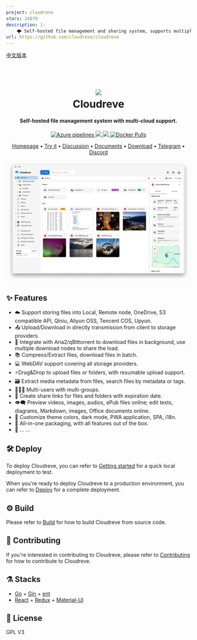 ```yaml
---
project: cloudreve
stars: 24870
description: |-
    🌩 Self-hosted file management and sharing system, supports multiple storage providers
url: https://github.com/cloudreve/cloudreve
---
```


[中文版本](https://github.com/cloudreve/Cloudreve/blob/master/README_zh-CN.md)

<h1 align="center">
  <br>
  <a href="https://cloudreve.org/" alt="logo" ><img src="https://raw.githubusercontent.com/cloudreve/frontend/master/public/static/img/logo192.png" width="150"/></a>
  <br>
  Cloudreve
  <br>
</h1>
<h4 align="center">Self-hosted file management system with multi-cloud support.</h4>

<p align="center">
  <a href="https://dev.azure.com/abslantliu/Cloudreve/_build?definitionId=6">
    <img src="https://dev.azure.com/abslantliu/Cloudreve/_apis/build/status%2Fcloudreve.Cloudreve?branchName=refs%2Fpull%2F2481%2Fmerge"
         alt="Azure pipelines">
  </a>
  <a href="https://github.com/cloudreve/Cloudreve/releases">
    <img src="https://img.shields.io/github/v/release/cloudreve/Cloudreve?include_prereleases" />
  </a>
  <a href="https://hub.docker.com/r/cloudreve/cloudreve">
     <img src="https://img.shields.io/docker/image-size/cloudreve/cloudreve"/>
  </a>
  <a href="https://hub.docker.com/r/cloudreve/cloudreve">
  <img alt="Docker Pulls" src="https://img.shields.io/docker/pulls/cloudreve/cloudreve" />
  </a>
</p>
<p align="center">
  <a href="https://cloudreve.org">Homepage</a> •
  <a href="https://demo.cloudreve.org">Try it</a> •
  <a href="https://github.com/cloudreve/cloudreve/discussions">Discussion</a> •
  <a href="https://docs.cloudreve.org">Documents</a> •
  <a href="https://github.com/cloudreve/Cloudreve/releases">Download</a> •
  <a href="https://t.me/cloudreve_official">Telegram</a> •
  <a href="https://discord.com/invite/WTpMFpZT76">Discord</a>
</p>

![Screenshot](https://raw.githubusercontent.com/cloudreve/docs/master/images/homepage.png)

## :sparkles: Features

- :cloud: Support storing files into Local, Remote node, OneDrive, S3 compatible API, Qiniu, Aliyun OSS, Tencent COS, Upyun.
- :outbox_tray: Upload/Download in directly transmission from client to storage providers.
- 💾 Integrate with Aria2/qBittorrent to download files in background, use multiple download nodes to share the load.
- 📚 Compress/Extract files, download files in batch.
- 💻 WebDAV support covering all storage providers.
- :zap:Drag&Drop to upload files or folders, with resumable upload support.
- :card_file_box: Extract media metadata from files, search files by metadata or tags.
- :family_woman_girl_boy: Multi-users with multi-groups.
- :link: Create share links for files and folders with expiration date.
- :eye_speech_bubble: Preview videos, images, audios, ePub files online; edit texts, diagrams, Markdown, images, Office documents online.
- :art: Customize theme colors, dark mode, PWA application, SPA, i18n.
- :rocket: All-in-one packaging, with all features out of the box.
- 🌈 ... ...

## :hammer_and_wrench: Deploy

To deploy Cloudreve, you can refer to [Getting started](https://docs.cloudreve.org/overview/quickstart) for a quick local deployment to test.

When you're ready to deploy Cloudreve to a production environment, you can refer to [Deploy](https://docs.cloudreve.org/overview/deploy/) for a complete deployment.

## :gear: Build

Please refer to [Build](https://docs.cloudreve.org/overview/build/) for how to build Cloudreve from source code.

## :rocket: Contributing

If you're interested in contributing to Cloudreve, please refer to [Contributing](https://docs.cloudreve.org/api/contributing/) for how to contribute to Cloudreve.

## :alembic: Stacks

- [Go](https://golang.org/) + [Gin](https://github.com/gin-gonic/gin) + [ent](https://github.com/ent/ent)
- [React](https://github.com/facebook/react) + [Redux](https://github.com/reduxjs/redux) + [Material-UI](https://github.com/mui-org/material-ui)

## :scroll: License

GPL V3

